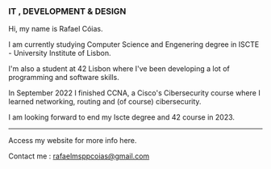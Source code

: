 ### IT , DEVELOPMENT & DESIGN

Hi, my name is Rafael Cóias.

I am currently studying Computer Science and Engenering degree in ISCTE - University Institute of Lisbon. 

I'm also a student at 42 Lisbon where I've been developing a lot of programming and software skills.

In September 2022 I finished CCNA, a Cisco's Cibersecurity course where I learned networking, routing and (of course) cibersecurity.

I am looking forward to end my Iscte degree and 42 course in 2023.

<hr>

Access my website for more info <a>here</a>.

Contact me : <a>rafaelmsppcoias@gmail.com</a>
